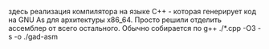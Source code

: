 здесь реализация компилятора на языке C++ - которая генерирует код на GNU As для архитектуры x86_64. Просто решили отделить ассемблер от всего остального.  Обычно собирается по g++ ./*.cpp -O3 -s -o ./gad-asm 
